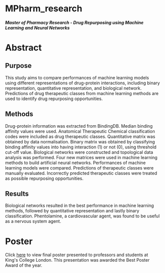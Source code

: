 # MPharm_research
##### Master of Pharmacy Research - Drug Repurposing using Machine Learning and Neural Networks

# Abstract
## Purpose
This study aims to compare performances of machine learning models using different representations of drug-protein interactions, including binary representation, quantitative representation, and biological network. Predictions of drug therapeutic classes from machine learning methods are used to identify drug repurposing opportunities.

## Methods
Drug-protein information was extracted from BindingDB. Median binding affinity values were used. Anatomical Therapeutic Chemical classification codes were included as drug therapeutic classes. Quantitative matrix was
obtained by data normalisation. Binary matrix was obtained by classifying binding affinity values into having interaction (1) or not (0), using threshold cut-off value. Biological networks were constructed and topological data analysis was performed. Four new matrices were used in machine learning methods to build artificial neural networks. Performances of machine learning models were compared. Predictions of therapeutic classes were manually evaluated. Incorrectly predicted therapeutic classes were treated as possible repurposing opportunities.

## Results
Biological networks resulted in the best performance in machine learning methods, followed by quantitative representation and lastly binary classification. Phentolamine, a cardiovascular agent, was found to be useful as a nervous system agent.

# Poster
Click [here]('./poster.pdf') to view final poster presented to professors and students at King's College London.
This presentation was awarded the Best Poster Award of the year.
